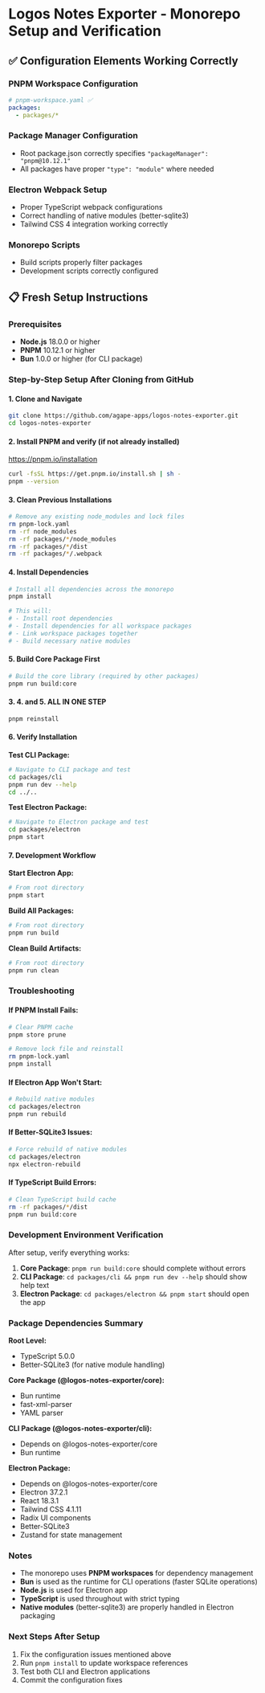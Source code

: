 # Logos Notes Exporter - Monorepo Setup and Verification

## ✅ Configuration Elements Working Correctly

### PNPM Workspace Configuration

```yaml
# pnpm-workspace.yaml ✅
packages:
  - packages/*
```

### Package Manager Configuration

- Root package.json correctly specifies `"packageManager": "pnpm@10.12.1"`
- All packages have proper `"type": "module"` where needed

### Electron Webpack Setup

- Proper TypeScript webpack configurations
- Correct handling of native modules (better-sqlite3)
- Tailwind CSS 4 integration working correctly

### Monorepo Scripts

- Build scripts properly filter packages
- Development scripts correctly configured

## 📋 Fresh Setup Instructions

### Prerequisites

- **Node.js** 18.0.0 or higher
- **PNPM** 10.12.1 or higher
- **Bun** 1.0.0 or higher (for CLI package)

### Step-by-Step Setup After Cloning from GitHub

#### 1. Clone and Navigate

```bash
git clone https://github.com/agape-apps/logos-notes-exporter.git
cd logos-notes-exporter
```

#### 2. Install PNPM and verify (if not already installed)

https://pnpm.io/installation

```bash
curl -fsSL https://get.pnpm.io/install.sh | sh -
pnpm --version
```

#### 3. Clean Previous Installations

```bash
# Remove any existing node_modules and lock files
rm pnpm-lock.yaml
rm -rf node_modules
rm -rf packages/*/node_modules
rm -rf packages/*/dist
rm -rf packages/*/.webpack 
```

#### 4. Install Dependencies

```bash
# Install all dependencies across the monorepo
pnpm install

# This will:
# - Install root dependencies
# - Install dependencies for all workspace packages
# - Link workspace packages together
# - Build necessary native modules
```

#### 5. Build Core Package First

```bash
# Build the core library (required by other packages)
pnpm run build:core
```

#### 3. 4. and 5. ALL IN ONE STEP

```bash
pnpm reinstall
```

#### 6. Verify Installation

**Test CLI Package:**

```bash
# Navigate to CLI package and test
cd packages/cli
pnpm run dev --help
cd ../..
```

**Test Electron Package:**

```bash
# Navigate to Electron package and test
cd packages/electron
pnpm start
```

#### 7. Development Workflow

**Start Electron App:**

```bash
# From root directory
pnpm start
```

**Build All Packages:**

```bash
# From root directory
pnpm run build
```

**Clean Build Artifacts:**

```bash
# From root directory
pnpm run clean
```

### Troubleshooting

#### If PNPM Install Fails:

```bash
# Clear PNPM cache
pnpm store prune

# Remove lock file and reinstall
rm pnpm-lock.yaml
pnpm install
```

#### If Electron App Won't Start:

```bash
# Rebuild native modules
cd packages/electron
pnpm run rebuild
```

#### If Better-SQLite3 Issues:

```bash
# Force rebuild of native modules
cd packages/electron
npx electron-rebuild
```

#### If TypeScript Build Errors:

```bash
# Clean TypeScript build cache
rm -rf packages/*/dist
pnpm run build:core
```

### Development Environment Verification

After setup, verify everything works:

1. **Core Package**: `pnpm run build:core` should complete without errors
2. **CLI Package**: `cd packages/cli && pnpm run dev --help` should show help text
3. **Electron Package**: `cd packages/electron && pnpm start` should open the app

### Package Dependencies Summary

**Root Level:**

- TypeScript 5.0.0
- Better-SQLite3 (for native module handling)

**Core Package (@logos-notes-exporter/core):**

- Bun runtime
- fast-xml-parser
- YAML parser

**CLI Package (@logos-notes-exporter/cli):**

- Depends on @logos-notes-exporter/core
- Bun runtime

**Electron Package:**

- Depends on @logos-notes-exporter/core
- Electron 37.2.1
- React 18.3.1
- Tailwind CSS 4.1.11
- Radix UI components
- Better-SQLite3
- Zustand for state management

### Notes

- The monorepo uses **PNPM workspaces** for dependency management
- **Bun** is used as the runtime for CLI operations (faster SQLite operations)
- **Node.js** is used for Electron app
- **TypeScript** is used throughout with strict typing
- **Native modules** (better-sqlite3) are properly handled in Electron packaging

### Next Steps After Setup

1. Fix the configuration issues mentioned above
2. Run `pnpm install` to update workspace references
3. Test both CLI and Electron applications
4. Commit the configuration fixes
